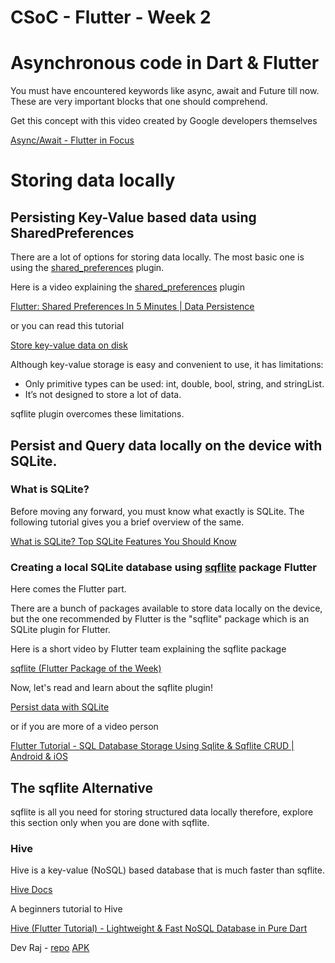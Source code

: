 # CSoC - Flutter - Week 2


# Asynchronous code in Dart & Flutter

You must have encountered keywords like async, await and Future till now. These are very important blocks that one should comprehend. 

Get this concept with this video created by Google developers themselves

[Async/Await - Flutter in Focus](https://www.youtube.com/watch?v=SmTCmDMi4BY)

# Storing data locally

## Persisting Key-Value based data using SharedPreferences

There are a lot of options for storing data locally. The most basic one is using the [shared_preferences](https://pub.dev/packages/shared_preferences) plugin.

Here is a video explaining the [shared_preferences](https://pub.dev/packages/shared_preferences) plugin

[Flutter: Shared Preferences In 5 Minutes | Data Persistence](https://www.youtube.com/watch?v=uyz0HrGUamc)

or you can read this tutorial

[Store key-value data on disk](https://flutter.dev/docs/cookbook/persistence/key-value)

Although key-value storage is easy and convenient to use, it has limitations: 

- Only primitive types can be used: int, double, bool, string, and stringList.
- It’s not designed to store a lot of data.

sqflite plugin overcomes these limitations.

## Persist and Query data locally on the device with SQLite.

### What is SQLite?

Before moving any forward, you must know what exactly is SQLite. The following tutorial gives you a brief overview of the same.

[What is SQLite? Top SQLite Features You Should Know](https://www.sqlitetutorial.net/what-is-sqlite/)

### Creating a local SQLite database using   [sqflite](https://pub.dev/packages/sqflite)  package Flutter

Here comes the Flutter part.

There are a bunch of packages available to store data locally on the device, but the one recommended by Flutter is the "sqflite" package which is an SQLite plugin for Flutter.

Here is a short video by Flutter team explaining the sqflite package

[sqflite (Flutter Package of the Week)](https://www.youtube.com/watch?v=HefHf5B1YM0)

Now, let's read and learn about the sqflite plugin!

[Persist data with SQLite](https://flutter.dev/docs/cookbook/persistence/sqlite)

or if you are more of a video person

[Flutter Tutorial - SQL Database Storage Using Sqlite & Sqflite CRUD | Android & iOS](https://www.youtube.com/watch?v=UpKrhZ0Hppk)

## The sqflite Alternative

sqflite is all you need for storing structured data locally therefore, explore this section only when you are done with sqflite.

### Hive

Hive is a key-value (NoSQL) based database that is much faster than sqflite. 

[Hive Docs](https://docs.hivedb.dev)

A beginners tutorial to Hive

[Hive (Flutter Tutorial) - Lightweight & Fast NoSQL Database in Pure Dart](https://www.youtube.com/watch?v=R1GSrrItqUs&t=1712s)

Dev Raj - [repo](https://github.com/dev-raj-1729/flutter_todo_app) [APK](https://github.com/dev-raj-1729/hello-world/blob/04385ad3760a82d419cad0ece306a5eeef335882/app-release.apk)
